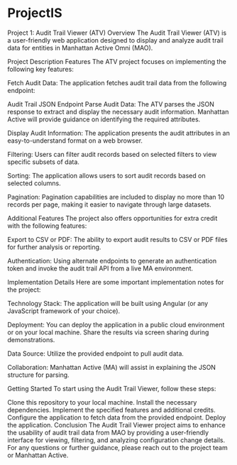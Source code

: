 # ProjectIS
Project 1: Audit Trail Viewer (ATV)
Overview
The Audit Trail Viewer (ATV) is a user-friendly web application designed to display and analyze audit trail data for entities in Manhattan Active Omni (MAO). 

Project Description
Features
The ATV project focuses on implementing the following key features:

Fetch Audit Data: The application fetches audit trail data from the following endpoint:

Audit Trail JSON Endpoint
Parse Audit Data: The ATV parses the JSON response to extract and display the necessary audit information. Manhattan Active will provide guidance on identifying the required attributes.

Display Audit Information: The application presents the audit attributes in an easy-to-understand format on a web browser.

Filtering: Users can filter audit records based on selected filters to view specific subsets of data.

Sorting: The application allows users to sort audit records based on selected columns.

Pagination: Pagination capabilities are included to display no more than 10 records per page, making it easier to navigate through large datasets.

Additional Features
The project also offers opportunities for extra credit with the following features:

Export to CSV or PDF: The ability to export audit results to CSV or PDF files for further analysis or reporting.

Authentication: Using alternate endpoints to generate an authentication token and invoke the audit trail API from a live MA environment.

Implementation Details
Here are some important implementation notes for the project:

Technology Stack: The application will be built using Angular (or any JavaScript framework of your choice).

Deployment: You can deploy the application in a public cloud environment or on your local machine. Share the results via screen sharing during demonstrations.

Data Source: Utilize the provided endpoint to pull audit data.

Collaboration: Manhattan Active (MA) will assist in explaining the JSON structure for parsing.

Getting Started
To start using the Audit Trail Viewer, follow these steps:

Clone this repository to your local machine.
Install the necessary dependencies.
Implement the specified features and additional credits.
Configure the application to fetch data from the provided endpoint.
Deploy the application.
Conclusion
The Audit Trail Viewer project aims to enhance the usability of audit trail data from MAO by providing a user-friendly interface for viewing, filtering, and analyzing configuration change details.
For any questions or further guidance, please reach out to the project team or Manhattan Active.
